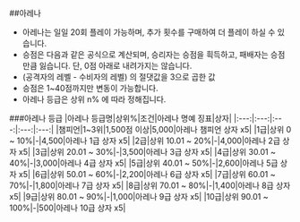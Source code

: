 ##아레나
 - 아레나는 일일 20회 플레이 가능하며, 추가 횟수를 구매하여 더 플레이 하실 수 있습니다.
 - 승점은 다음과 같은 공식으로 계산되며, 승리자는 승점을 흭득하고, 패배자는 승점만큼 잃습니다. 단, 0점 아래로 내려가지는 않습니다.
 - (공격자의 레벨 - 수비자의 레벨) 의 절댓값을 3으로 곱한 값
 - 승점은 1~40점까지만 변동이 가능합니다.
 - 아레나 등급은 상위 n% 에 따라 정해집니다.

###아레나 등급
|아레나 등급명|상위%|조건|아레나 명예 징표|상자|
|:---:|:---:|:---:|:---:|:---:|
|챔피언|1~3위|1,500점 이상|5,000|아레나 챔피언 상자 x5|
|1급|상위 0 ~ 10%|-|4,500|아레나 1급 상자 x5|
|2급|상위 10.01 ~ 20%|-|4,000|아레나 2급 상자 x5|
|3급|상위 20.01 ~ 30%|-|3,500|아레나 3급 상자 x5|
|4급|상위 30.01 ~ 40%|-|3,000|아레나 4급 상자 x5|
|5급|상위 40.01 ~ 50%|-|2,600|아레나 5급 상자 x5|
|6급|상위 50.01 ~ 60%|-|2,200|아레나 6급 상자 x5|
|7급|상위 60.01 ~ 70%|-|1,800|아레나 7급 상자 x5|
|8급|상위 70.01 ~ 80%|-|1,400|아레나 8급 상자 x5|
|9급|상위 80.01 ~ 90%|-|1,000|아레나 9급 상자 x5|
|10급|상위 90.01 ~ 100%|-|500|아레나 10급 상자 x5|
